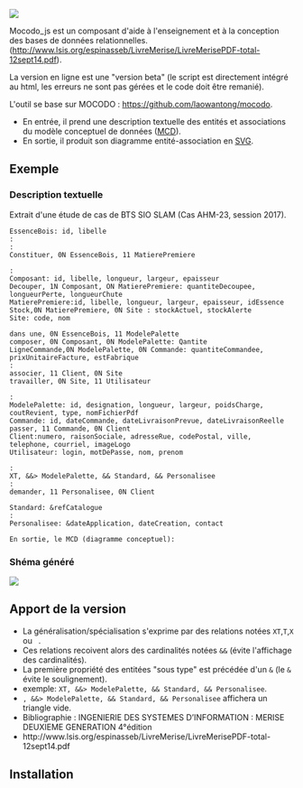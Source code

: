 ![](https://www.st2msi.net/img/mocodo_js.svg)

Mocodo_js est un composant d'aide à l'enseignement et à la conception des bases de données relationnelles.
(http://www.lsis.org/espinasseb/LivreMerise/LivreMerisePDF-total-12sept14.pdf).

La version en ligne est une "version beta" (le script est directement intégré au html, les erreurs ne sont pas gérées et le code doit être remanié).

L'outil se base sur MOCODO : https://github.com/laowantong/mocodo. 
- En entrée, il prend une description textuelle des entités et associations du modèle conceptuel de données ([MCD](https://fr.wikipedia.org/wiki/Modèle_entité-association)).
- En sortie, il produit son diagramme entité-association en [SVG](https://fr.wikipedia.org/wiki/Scalable_Vector_Graphics).
<h2>Exemple</h2>
<h3>Description textuelle</h3>
Extrait d'une étude de cas de BTS SIO SLAM (Cas AHM-23, session 2017).

    EssenceBois: id, libelle
    :
    :
    Constituer, 0N EssenceBois, 11 MatierePremiere

    :
    Composant: id, libelle, longueur, largeur, epaisseur
    Decouper, 1N Composant, ON MatierePremiere: quantiteDecoupee, longueurPerte, longueurChute
    MatierePremiere:id, libelle, longueur, largeur, epaisseur, idEssence
    Stock,0N MatierePremiere, 0N Site : stockActuel, stockAlerte
    Site: code, nom

    dans une, 0N EssenceBois, 11 ModelePalette
    composer, 0N Composant, 0N ModelePalette: Qantite
    LigneCommande,0N ModelePalette, 0N Commande: quantiteCommandee, prixUnitaireFacture, estFabrique
    :
    associer, 11 Client, 0N Site
    travailler, 0N Site, 11 Utilisateur

    : 
    ModelePalette: id, designation, longueur, largeur, poidsCharge, coutRevient, type, nomFichierPdf
    Commande: id, dateCommande, dateLivraisonPrevue, dateLivraisonReelle
    passer, 11 Commande, 0N Client
    Client:numero, raisonSociale, adresseRue, codePostal, ville, telephone, courriel, imageLogo
    Utilisateur: login, motDePasse, nom, prenom

    :
    XT, &&> ModelePalette, && Standard, && Personalisee
    :
    demander, 11 Personalisee, 0N Client

    Standard: &refCatalogue
    :
    Personalisee: &dateApplication, dateCreation, contact

    En sortie, le MCD (diagramme conceptuel):
<h3>Shéma généré</h3>

![](https://www.st2msi.net/img/AHM-23.svg)

<h2>Apport de la version</h2>
<ul>
<li>La généralisation/spécialisation s'exprime par des relations notées <code>XT</code>,<code>T</code>,<code>X</code> ou <code> </code>.</li>
<li>Ces relations recoivent  alors des cardinalités notées <code>&&</code> (évite l'affichage des cardinalités).</li>
<li>La première propriété des entitées "sous type" est  précédée  d'un <code>&</code> (le <code>&</code> évite le soulignement).</li>
<li>exemple: <code>XT, &&> ModelePalette, && Standard, && Personalisee</code>.</li>
<li><code>, &&> ModelePalette, && Standard, && Personalisee</code> affichera un triangle vide.</li>
<li>Bibliographie : INGENIERIE DES SYSTEMES D’INFORMATION : MERISE DEUXIEME GENERATION 4°édition</li>
<li>http://www.lsis.org/espinasseb/LivreMerise/LivreMerisePDF-total-12sept14.pdf</li>
</ul>
<h2>Installation</h2>
